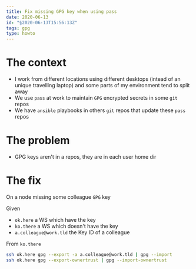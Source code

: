 ```yaml
---
title: Fix missing GPG key when using pass
date: 2020-06-13
id: "§2020-06-13T15:56:13Z"
tags: gpg
type: howto
---
```


# The context

- I work from different locations using different desktops (intead of
  an unique travelling laptop) and some parts of my environment tend
  to split away
- We use `pass` at work to maintain `GPG` encrypted secrets in some `git` repos
- We have `ansible` playbooks in others `git` repos that update these `pass` repos

# The problem

- GPG keys aren't in a repos, they are in each user home dir

# The fix

On a node missing some colleague `GPG` key

Given

- `ok.here` a WS which have the key
- `ko.there` a WS which doesn't have the key
- `a.colleague@work.tld` the Key ID of a colleague

From `ko.there`

```bash
ssh ok.here gpg --export -a a.colleague@work.tld | gpg --import
ssh ok.here gpg --export-ownertrust | gpg --import-ownertrust
```

[Local Variables:]::
[indent-tabs-mode: nil]::
[End:]::
